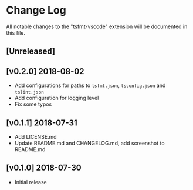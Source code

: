 # Change Log
All notable changes to the "tsfmt-vscode" extension will be documented in this file.

## [Unreleased]

## [v0.2.0] 2018-08-02
- Add configurations for paths to `tsfmt.json`, `tsconfig.json` and `tslint.json`
- Add configuration for logging level
- Fix some typos

## [v0.1.1] 2018-07-31
- Add LICENSE.md
- Update README.md and CHANGELOG.md, add screenshot to README.md

## [v0.1.0] 2018-07-30
- Initial release
